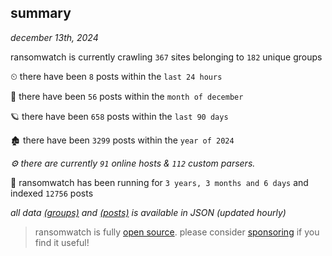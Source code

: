 
## summary
_december 13th, 2024_

ransomwatch is currently crawling `367` sites belonging to `182` unique groups

⏲ there have been `8` posts within the `last 24 hours`

🦈 there have been `56` posts within the `month of december`

🪐 there have been `658` posts within the `last 90 days`

🏚 there have been `3299` posts within the `year of 2024`

_⚙️ there are currently `91` online hosts & `112` custom parsers._

🦕 ransomwatch has been running for `3 years, 3 months and 6 days` and indexed `12756` posts

_all data  [(groups)](http://ransomwhat.telemetry.ltd/groups) and [(posts)](http://ransomwhat.telemetry.ltd/posts) is available in JSON (updated hourly)_

> ransomwatch is fully [open source](https://github.com/joshhighet/ransomwatch#ransomwatch--). please consider [sponsoring](https://github.com/sponsors/joshhighet) if you find it useful!
